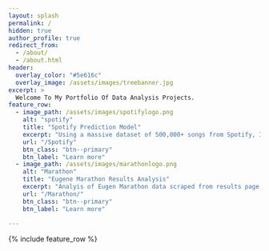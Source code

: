 ```yaml
---
layout: splash
permalink: /
hidden: true
author_profile: true
redirect_from: 
  - /about/
  - /about.html
header:
  overlay_color: "#5e616c"
  overlay_image: /assets/images/treebanner.jpg
excerpt: >
  Welcome To My Portfolio Of Data Analysis Projects.
feature_row:
  - image_path: /assets/images/spotifylogo.png
    alt: "spotify"
    title: "Spotify Prediction Model"
    excerpt: "Using a massive dataset of 500,000+ songs from Spotify, I built a model that can predict the popularity level of a track based on sonic characteristics."
    url: "/Spotify"
    btn_class: "btn--primary"
    btn_label: "Learn more"
  - image_path: /assets/images/marathonlogo.png
    alt: "Marathon"
    title: "Eugene Marathon Results Analysis"
    excerpt: "Analyis of Eugen Marathon data scraped from results page. Includes Tableau dashboard."
    url: "/Marathon/"
    btn_class: "btn--primary"
    btn_label: "Learn more"
  
---
```


{% include feature_row %}
